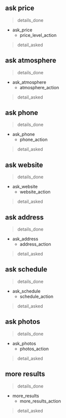 ## ask price
> details_done
* ask_price
    - price_level_action
> detail_asked

## ask atmosphere
> details_done
* ask_atmosphere
    - atmosphere_action
> detail_asked

## ask phone
> details_done
* ask_phone
    - phone_action
> detail_asked

## ask website
> details_done
* ask_website
    - website_action
> detail_asked

## ask address
> details_done
* ask_address
    - address_action
> detail_asked

## ask schedule
> details_done
* ask_schedule
    - schedule_action
> detail_asked

## ask photos
> details_done
* ask_photos
    - photos_action
> detail_asked


## more results
> details_done
* more_results
    - more_results_action
> detail_asked

